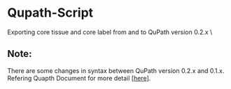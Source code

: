 # Qupath-Script
Exporting core tissue and core label from and to QuPath version 0.2.x \\
## Note:
There are some changes in syntax between QuPath version 0.2.x and 0.1.x. Refering Quapth Document for more detail [[here]](https://qupath.readthedocs.io/en/latest/).
